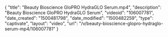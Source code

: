 {
    "title": "Beauty Bioscience GloPRO HydraGLO Serum.mp4",
    "description": "Beauty Bioscience GloPRO HydraGLO Serum",
    "videoid": "106007781",
    "date_created": "1500481798",
    "date_modified": "1500482259",
    "type": "captivate",
    "layout": "video",
    "url": "\/v\/beauty-bioscience-glopro-hydraglo-serum-mp4\/106007781"
}